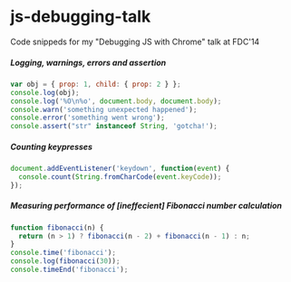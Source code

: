 js-debugging-talk
=================

Code snippeds for my "Debugging JS with Chrome" talk at FDC'14

##### Logging, warnings, errors and assertion
```javascript
var obj = { prop: 1, child: { prop: 2 } };
console.log(obj);
console.log('%O\n%o', document.body, document.body);
console.warn('something unexpected happened');
console.error('something went wrong');
console.assert("str" instanceof String, 'gotcha!');
```

##### Counting keypresses
```javascript
document.addEventListener('keydown', function(event) {
  console.count(String.fromCharCode(event.keyCode));
});
```

##### Measuring performance of [ineffecient] Fibonacci number calculation
```javascript
function fibonacci(n) {
  return (n > 1) ? fibonacci(n - 2) + fibonacci(n - 1) : n;
}
console.time('fibonacci');
console.log(fibonacci(30));
console.timeEnd('fibonacci');
```
